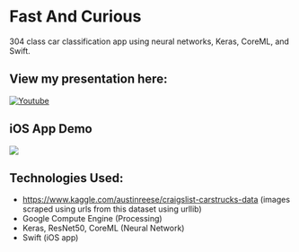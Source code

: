 # Fast And Curious
304 class car classification app using neural networks, Keras, CoreML, and Swift.

## View my presentation here:

[![Youtube](https://i.pinimg.com/originals/47/bb/4c/47bb4ca2b686e732a0817e76c1f6acf1.png)](https://youtu.be/Dy2bQKBpesU "Fast and Curious")

## iOS App Demo

![](app_demo.gif)

## Technologies Used:
* https://www.kaggle.com/austinreese/craigslist-carstrucks-data (images scraped using urls from this dataset using urllib)
* Google Compute Engine (Processing)
* Keras, ResNet50, CoreML (Neural Network)
* Swift (iOS app)
